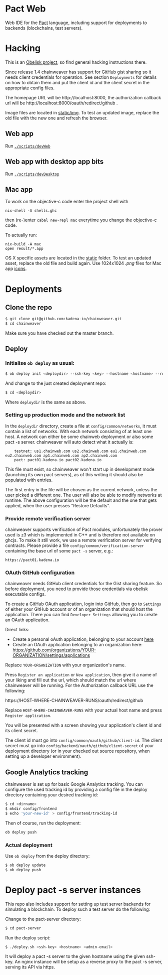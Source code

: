 # Pact Web

Web IDE for the [Pact](https://pact-language.readthedocs.io/en/latest/) language, including support for deployments to backends (blockchains, test servers).

# Hacking

This is an [Obelisk project](https://github.com/obsidiansystems/obelisk), so find general hacking instructions there.

Since release 1.4 chainweaver has support for GitHub gist sharing so it needs client credentials for operation. See section `Deployments` for details on how to obtain them and put the client id and the client secret in the appropriate config files.

The homepage URL will be http://localhost:8000, the authorization callback url will be http://localhost:8000/oauth/redirect/github .

Image files are located in [static/img](./static/img). To test an updated image, replace the old file with the new one and refresh the browser.

## Web app
Run [`./scripts/devWeb`](./scripts/devWeb)

## Web app with desktop app bits
Run [`./scripts/devDesktop`](./scripts/devDesktop)

## Mac app
To work on the objective-c code enter the project shell with
```shell
nix-shell -A shells.ghc
```
then (re-)enter `cabal new-repl mac` everytime you change the objective-c code.

To actually run:
```shell
nix-build -A mac
open result/*.app
```
OS X specific assets are located in the [static](./mac/static) folder. To test an updated asset, replace the old file and build again. Use 1024x1024 *.png* files for Mac app [icons](./mac/static/icons).

# Deployments

## Clone the repo

```bash
$ git clone git@github.com:kadena-io/chainweaver.git
$ cd chainweaver
```
Make sure you have checked out the master branch.

## Deploy

### Initialise `ob deploy` as usual:

```bash
$ ob deploy init <deploydir> --ssh-key <key> --hostname <hostname> --route <URI> --admin-email <email>
```

And change to the just created deployment repo:

```bash
$ cd <deploydir>
```

Where `deploydir` is the same as above.

### Setting up production mode and the network list

In the `deploydir` directory, create a file at `config/common/networks`, it must contain a list of networks. With each network consisting of at least one host. A network can either be some chainweb deployment or also some pact -s server. chainweaver will auto detect what it actually is:

```
    testnet: us1.chainweb.com us2.chainweb.com eu1.chainweb.com eu2.chainweb.com ap1.chainweb.com ap2.chainweb.com
    pact: pact01.kadena.io pact02.kadena.io
```

This file must exist, so chainweaver won't start up in development mode (launching its own pact servers), as of this writing it should also be populated with entries.

The first entry in the file will be chosen as the current network, unless the user picked a different one. The user will also be able to modify networks at runtime. The above configuration will be the default and the one that gets applied, when the user presses "Restore Defaults".

### Provide remote verification server

chainweaver supports verification of Pact modules, unfortunately the prover used is z3 which is implemented in C++ and is therefore not available on ghcjs. To make it still work, we use a remote verification server for verifying contracts. Please provide a file `config/common/verification-server` containing the base url of some `pact -s` server, e.g.:

```
https://pact01.kadena.io

```

### OAuth GitHub configuration

chainweaver needs GitHub client credentials for the Gist sharing feature. So before deployment, you need to provide those credentials via obelisk executable configs.

To create a GitHub OAuth application, login into GitHub, then go to `Settings` of either your GitHub account or of an organization that should host the application. There you can find `Developer Settings` allowing you to create an OAuth application.

Direct links:

- Create a personal oAuth application, belonging to your account [here](https://github.com/settings/developers)
- Create an OAuth application belonging to an organization here: https://github.com/organizations/YOUR-ORGANIZATION/settings/applications

Replace `YOUR-ORGANIZATION` with your organization's name.

Press `Register an application` or `New application`, then give it a name of your liking and fill out the url, which should match the url where chainweaver will be running. For the Authorization callback URL use the following:

https://HOST-WHERE-CHAINWEAVER-RUNS/oauth/redirect/github


Replace `HOST-WHERE-CHAINWEAVER-RUNS` with your actual host name and press `Register application`.

You will be presented with a screen showing your application's client id and its client secret.

The client id must go into `config/common/oauth/github/client-id`. The client secret must go into `config/backend/oauth/github/client-secret` of your deployment directory (or in your checked out source repository, when setting up a developer environment).

## Google Analytics tracking

chainweaver is set up for basic Google Analytics tracking. You can configure the used tracking id by providing a config file in the deploy directory containing your desired tracking id:

```bash
$ cd <dirname>
$ mkdir config/frontend
$ echo 'your-new-id' > config/frontend/tracking-id
```

Then of course, run the deployment:

```bash
ob deploy push
```

### Actual deployment

Use `ob deploy` from the deploy directory:

```bash
$ ob deploy update
$ ob deploy push
```

# Deploy pact -s server instances

This repo also includes support for setting up test server backends for
simulating a blockchain. To deploy such a test server do the following:

Change to the pact-server directory:

```bash
$ cd pact-server
```

Run the deploy script:

```bash
$ ./deploy.sh <ssh-key> <hostname> <admin-email>
```

It will deploy a pact -s server to the given hostname using the given ssh-key.
An nginx instance will be setup as a reverse proxy to the pact -s server,
serving its API via https.
